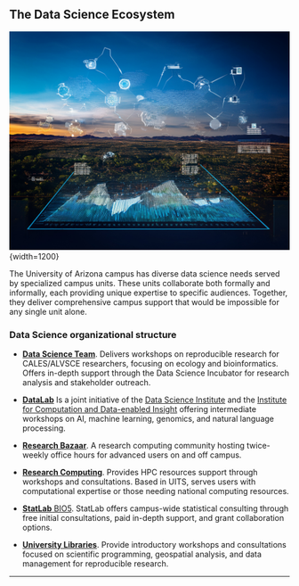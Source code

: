 ## The Data Science Ecosystem

![UA DS Ecosystem](images/DS-Ecosystem-UA.jpg){width=1200}

The University of Arizona campus has diverse data science needs served by specialized campus units. These units collaborate both formally and informally, each providing unique expertise to specific audiences. Together, they deliver comprehensive campus support that would be impossible for any single unit alone.

### Data Science organizational structure

* [**Data Science Team**](https://datascience.cct.arizona.edu/). Delivers workshops on reproducible research for CALES/ALVSCE researchers, focusing on ecology and bioinformatics. Offers in-depth support through the Data Science Incubator for research analysis and stakeholder outreach.

* [**DataLab**](https://datascience.arizona.edu/education/uarizona-data-lab) Is a joint initiative of the [Data Science Institute](https://www.datascience.arizona.edu/) and the [Institute for Computation and Data-enabled Insight](https://datainsight.arizona.edu/) offering intermediate workshops on AI, machine learning, genomics, and natural language processing. 

* [**Research Bazaar**](https://researchbazaar.arizona.edu/). A research computing community hosting twice-weekly office hours for advanced users on and off campus.

* [**Research Computing**](https://it.arizona.edu/research-resources). Provides HPC resources support through workshops and consultations. Based in UITS, serves users with computational expertise or those needing national computing resources.

* [**StatLab** BIO5](https://statlab.bio5.org/). StatLab offers campus-wide statistical consulting through free initial consultations, paid in-depth support, and grant collaboration options.

* [**University Libraries**](https://data.library.arizona.edu/). Provide introductory workshops and consultations focused on scientific programming, geospatial analysis, and data management for reproducible research. 

***

